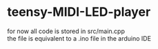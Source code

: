 # teensy-MIDI-LED-player
for now all code is stored in src/main.cpp <br>
the file is equivalent to a .ino file in the arduino IDE
